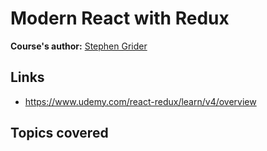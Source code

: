 # Modern React with Redux

**Course's author:** [Stephen Grider](https://twitter.com/ste_grider)

## Links
- https://www.udemy.com/react-redux/learn/v4/overview

## Topics covered
